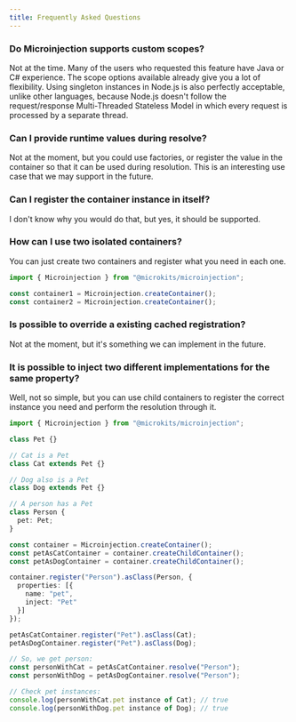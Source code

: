 ```yaml
---
title: Frequently Asked Questions
---
```


### Do Microinjection supports custom scopes?

Not at the time. Many of the users who requested this feature have Java or C# experience. The scope options available already give you a lot of flexibility. Using singleton instances in Node.js is also perfectly acceptable, unlike other languages, because Node.js doesn't follow the request/response Multi-Threaded Stateless Model in which every request is processed by a separate thread.

### Can I provide runtime values during resolve?

Not at the moment, but you could use factories, or register the value in the container so that it can be used during resolution. This is an interesting use case that we may support in the future.

### Can I register the container instance in itself?

I don't know why you would do that, but yes, it should be supported.

### How can I use two isolated containers?

You can just create two containers and register what you need in each one.

```typescript 
import { Microinjection } from "@microkits/microinjection";

const container1 = Microinjection.createContainer();
const container2 = Microinjection.createContainer();
```

### Is possible to override a existing cached registration?

Not at the moment, but it's something we can implement in the future.

### It is possible to inject two different implementations for the same property?

Well, not so simple, but you can use child containers to register the correct instance you need and perform the resolution through it.

```typescript 
import { Microinjection } from "@microkits/microinjection";

class Pet {}

// Cat is a Pet
class Cat extends Pet {}

// Dog also is a Pet
class Dog extends Pet {}

// A person has a Pet
class Person {
  pet: Pet;
}

const container = Microinjection.createContainer();
const petAsCatContainer = container.createChildContainer();
const petAsDogContainer = container.createChildContainer();

container.register("Person").asClass(Person, {
  properties: [{
    name: "pet",
    inject: "Pet"
  }]
});

petAsCatContainer.register("Pet").asClass(Cat);
petAsDogContainer.register("Pet").asClass(Dog);

// So, we get person: 
const personWithCat = petAsCatContainer.resolve("Person");
const personWithDog = petAsDogContainer.resolve("Person");

// Check pet instances: 
console.log(personWithCat.pet instance of Cat); // true
console.log(personWithDog.pet instance of Dog); // true
```
